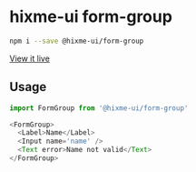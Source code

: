 # hixme-ui form-group

```bash
npm i --save @hixme-ui/form-group
```
[View it live](https://hixme.github.io/hixme-ui/form-group)

## Usage

```javascript
import FormGroup from '@hixme-ui/form-group'

<FormGroup>
  <Label>Name</Label>
  <Input name='name' />
  <Text error>Name not valid</Text>
</FormGroup>
```

